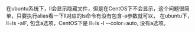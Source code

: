 在ubuntu系统下，ll会显示隐藏文件，但是在CentOS下不会显示，这个问题很简单，只要执行alias看一下ll对应的ls命令有没有包含-a参数就可以，
在ubuntu下，ll=ls -alF, 包含a选项，CentOS下是 ll=ls -l --color=auto, 没有a选项。
